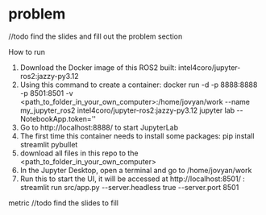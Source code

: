 # problem
//todo find the slides and fill out the problem section

How to run
1. Download the Docker image of this ROS2 built:  intel4coro/jupyter-ros2:jazzy-py3.12
2. Using this command to create a container:
  docker run -d -p 8888:8888 -p 8501:8501 -v <path_to_folder_in_your_own_computer>:/home/jovyan/work --name my_jupyter_ros2 intel4coro/jupyter-ros2:jazzy-py3.12 jupyter lab --NotebookApp.token=''
3. Go to http://localhost:8888/ to start JupyterLab
4. The first time this container needs to install some packages:
   pip install streamlit pybullet 
5. download all files in this repo to the <path_to_folder_in_your_own_computer>
6. In the Jupyter Desktop, open a terminal and go to /home/jovyan/work
7. Run this to start the UI, it will be accessed at http://localhost:8501/ :
  streamlit run src/app.py --server.headless true --server.port 8501 

metric
//todo find the slides to fill
